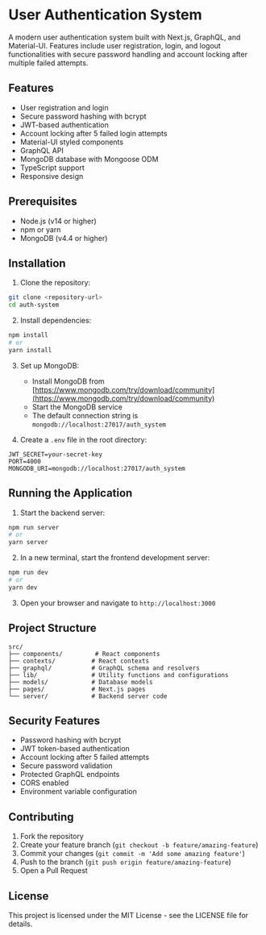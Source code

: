 # User Authentication System

A modern user authentication system built with Next.js, GraphQL, and Material-UI. Features include user registration, login, and logout functionalities with secure password handling and account locking after multiple failed attempts.

## Features

- User registration and login
- Secure password hashing with bcrypt
- JWT-based authentication
- Account locking after 5 failed login attempts
- Material-UI styled components
- GraphQL API
- MongoDB database with Mongoose ODM
- TypeScript support
- Responsive design

## Prerequisites

- Node.js (v14 or higher)
- npm or yarn
- MongoDB (v4.4 or higher)

## Installation

1. Clone the repository:
```bash
git clone <repository-url>
cd auth-system
```

2. Install dependencies:
```bash
npm install
# or
yarn install
```

3. Set up MongoDB:
   - Install MongoDB from [https://www.mongodb.com/try/download/community](https://www.mongodb.com/try/download/community)
   - Start the MongoDB service
   - The default connection string is `mongodb://localhost:27017/auth_system`

4. Create a `.env` file in the root directory:
```
JWT_SECRET=your-secret-key
PORT=4000
MONGODB_URI=mongodb://localhost:27017/auth_system
```

## Running the Application

1. Start the backend server:
```bash
npm run server
# or
yarn server
```

2. In a new terminal, start the frontend development server:
```bash
npm run dev
# or
yarn dev
```

3. Open your browser and navigate to `http://localhost:3000`

## Project Structure

```
src/
├── components/         # React components
├── contexts/          # React contexts
├── graphql/           # GraphQL schema and resolvers
├── lib/               # Utility functions and configurations
├── models/            # Database models
├── pages/             # Next.js pages
└── server/            # Backend server code
```

## Security Features

- Password hashing with bcrypt
- JWT token-based authentication
- Account locking after 5 failed attempts
- Secure password validation
- Protected GraphQL endpoints
- CORS enabled
- Environment variable configuration

## Contributing

1. Fork the repository
2. Create your feature branch (`git checkout -b feature/amazing-feature`)
3. Commit your changes (`git commit -m 'Add some amazing feature'`)
4. Push to the branch (`git push origin feature/amazing-feature`)
5. Open a Pull Request

## License

This project is licensed under the MIT License - see the LICENSE file for details. 